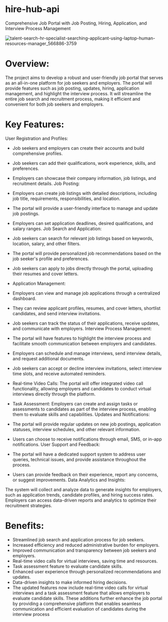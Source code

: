 # hire-hub-api 
 Comprehensive Job Portal with Job Posting, Hiring, Application, and Interview Process Management
 
![talent-search-hr-specialist-searching-applicant-using-laptop-human-resources-manager_566886-3759](https://github.com/Aplet-Technologies/hire-hub-api/assets/56709898/d268e59d-3329-4f6e-a20a-c3a557bdfc3c)

# Overview:
The project aims to develop a robust and user-friendly job portal that serves as an all-in-one platform for job seekers and employers. The portal will provide features such as job posting, updates, hiring, application management, and highlight the interview process. It will streamline the entire job search and recruitment process, making it efficient and convenient for both job seekers and employers.

# Key Features:
User Registration and Profiles:

- Job seekers and employers can create their accounts and build comprehensive profiles.
- Job seekers can add their qualifications, work experience, skills, and preferences.
- Employers can showcase their company information, job listings, and recruitment details. 
  Job Posting:

- Employers can create job listings with detailed descriptions, including job title, requirements, responsibilities, and location.
- The portal will provide a user-friendly interface to manage and update job postings.
- Employers can set application deadlines, desired qualifications, and salary ranges.
  Job Search and Application:

- Job seekers can search for relevant job listings based on keywords, location, salary, and other filters.
- The portal will provide personalized job recommendations based on the job seeker's profile and preferences.
- Job seekers can apply to jobs directly through the portal, uploading their resumes and cover letters.
- Application Management:

- Employers can view and manage job applications through a centralized dashboard.
- They can review applicant profiles, resumes, and cover letters, shortlist candidates, and send interview invitations.
- Job seekers can track the status of their applications, receive updates, and communicate with employers.
  Interview Process Management:

- The portal will have features to highlight the interview process and facilitate smooth communication between employers and candidates.
- Employers can schedule and manage interviews, send interview details, and request additional documents.
- Job seekers can accept or decline interview invitations, select interview time slots, and receive automated reminders.
- Real-time Video Calls: The portal will offer integrated video call functionality, allowing employers and candidates to conduct 
  virtual interviews directly through the platform.
- Task Assessment: Employers can create and assign tasks or assessments to candidates as part of the interview process, enabling them 
  to evaluate skills and capabilities.
  Updates and Notifications:

- The portal will provide regular updates on new job postings, application statuses, interview schedules, and other relevant 
  information.
- Users can choose to receive notifications through email, SMS, or in-app notifications.
  User Support and Feedback:

- The portal will have a dedicated support system to address user queries, technical issues, and provide assistance throughout the 
  process.
- Users can provide feedback on their experience, report any concerns, or suggest improvements.
  Data Analytics and Insights:

The system will collect and analyze data to generate insights for employers, such as application trends, candidate profiles, and hiring success rates.
Employers can access data-driven reports and analytics to optimize their recruitment strategies.

# Benefits:
- Streamlined job search and application process for job seekers.
- Increased efficiency and reduced administrative burden for employers.
- Improved communication and transparency between job seekers and employers.
- Real-time video calls for virtual interviews, saving time and resources.
- Task assessment feature to evaluate candidate skills.
- Enhanced user experience through personalized recommendations and updates.
- Data-driven insights to make informed hiring decisions.
- The updated features now include real-time video calls for virtual interviews and a task assessment feature that allows employers to  evaluate candidate skills. These additions further enhance the job portal by providing a comprehensive platform that enables seamless communication and efficient evaluation of candidates during the interview process
